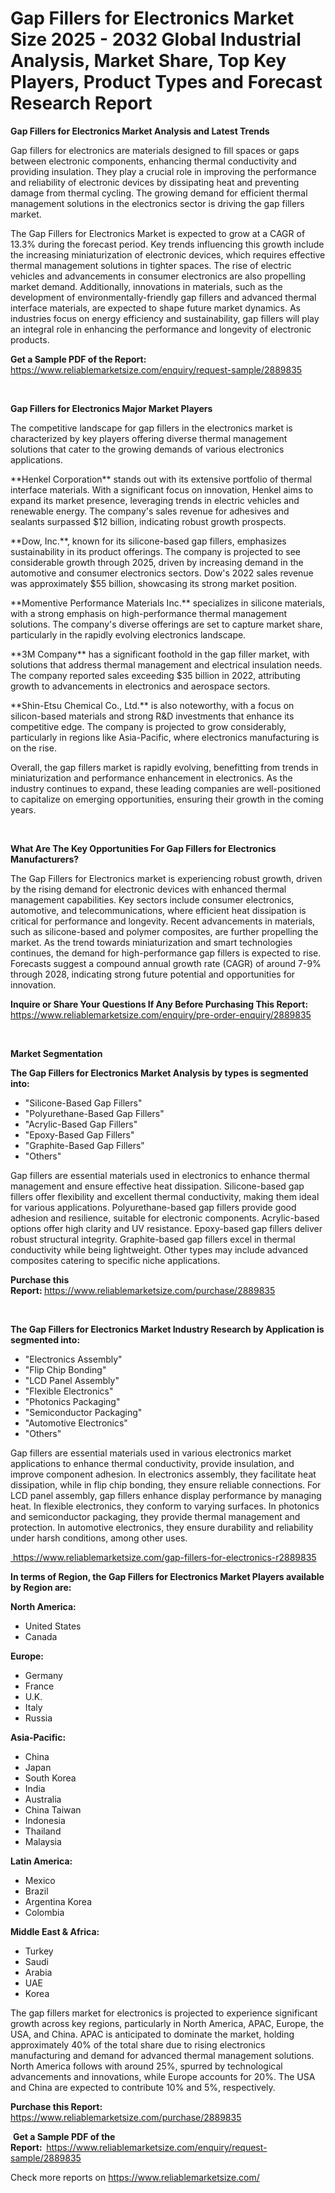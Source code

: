 <p><h1>Gap Fillers for Electronics Market Size 2025 - 2032 Global Industrial Analysis, Market Share, Top Key Players, Product Types and Forecast Research Report</h1></p><p><strong>Gap Fillers for Electronics Market Analysis and Latest Trends</strong></p>
<p><p>Gap fillers for electronics are materials designed to fill spaces or gaps between electronic components, enhancing thermal conductivity and providing insulation. They play a crucial role in improving the performance and reliability of electronic devices by dissipating heat and preventing damage from thermal cycling. The growing demand for efficient thermal management solutions in the electronics sector is driving the gap fillers market.</p><p>The Gap Fillers for Electronics Market is expected to grow at a CAGR of 13.3% during the forecast period. Key trends influencing this growth include the increasing miniaturization of electronic devices, which requires effective thermal management solutions in tighter spaces. The rise of electric vehicles and advancements in consumer electronics are also propelling market demand. Additionally, innovations in materials, such as the development of environmentally-friendly gap fillers and advanced thermal interface materials, are expected to shape future market dynamics. As industries focus on energy efficiency and sustainability, gap fillers will play an integral role in enhancing the performance and longevity of electronic products.</p></p>
<p><strong>Get a Sample PDF of the Report:&nbsp;</strong> <a href="https://www.reliablemarketsize.com/enquiry/request-sample/2889835?utm_campaign=3524&utm_medium=2&utm_source=Github&utm_content=ia&utm_term=14032025&utm_id=gap-fillers-for-electronics">https://www.reliablemarketsize.com/enquiry/request-sample/2889835</a></p>
<p>&nbsp;</p>
<p><strong>Gap Fillers for Electronics Major Market Players</strong></p>
<p><p>The competitive landscape for gap fillers in the electronics market is characterized by key players offering diverse thermal management solutions that cater to the growing demands of various electronics applications. </p><p>**Henkel Corporation** stands out with its extensive portfolio of thermal interface materials. With a significant focus on innovation, Henkel aims to expand its market presence, leveraging trends in electric vehicles and renewable energy. The company's sales revenue for adhesives and sealants surpassed $12 billion, indicating robust growth prospects.</p><p>**Dow, Inc.**, known for its silicone-based gap fillers, emphasizes sustainability in its product offerings. The company is projected to see considerable growth through 2025, driven by increasing demand in the automotive and consumer electronics sectors. Dow's 2022 sales revenue was approximately $55 billion, showcasing its strong market position.</p><p>**Momentive Performance Materials Inc.** specializes in silicone materials, with a strong emphasis on high-performance thermal management solutions. The company's diverse offerings are set to capture market share, particularly in the rapidly evolving electronics landscape. </p><p>**3M Company** has a significant foothold in the gap filler market, with solutions that address thermal management and electrical insulation needs. The company reported sales exceeding $35 billion in 2022, attributing growth to advancements in electronics and aerospace sectors.</p><p>**Shin-Etsu Chemical Co., Ltd.** is also noteworthy, with a focus on silicon-based materials and strong R&D investments that enhance its competitive edge. The company is projected to grow considerably, particularly in regions like Asia-Pacific, where electronics manufacturing is on the rise.</p><p>Overall, the gap fillers market is rapidly evolving, benefitting from trends in miniaturization and performance enhancement in electronics. As the industry continues to expand, these leading companies are well-positioned to capitalize on emerging opportunities, ensuring their growth in the coming years.</p></p>
<p>&nbsp;</p>
<p><strong>What Are The Key Opportunities For Gap Fillers for Electronics Manufacturers?</strong></p>
<p><p>The Gap Fillers for Electronics market is experiencing robust growth, driven by the rising demand for electronic devices with enhanced thermal management capabilities. Key sectors include consumer electronics, automotive, and telecommunications, where efficient heat dissipation is critical for performance and longevity. Recent advancements in materials, such as silicone-based and polymer composites, are further propelling the market. As the trend towards miniaturization and smart technologies continues, the demand for high-performance gap fillers is expected to rise. Forecasts suggest a compound annual growth rate (CAGR) of around 7-9% through 2028, indicating strong future potential and opportunities for innovation.</p></p>
<p><strong>Inquire or Share Your Questions If Any Before Purchasing This Report:</strong> <a href="https://www.reliablemarketsize.com/enquiry/pre-order-enquiry/2889835?utm_campaign=3524&utm_medium=2&utm_source=Github&utm_content=ia&utm_term=14032025&utm_id=gap-fillers-for-electronics">https://www.reliablemarketsize.com/enquiry/pre-order-enquiry/2889835</a></p>
<p>&nbsp;</p>
<p><strong>Market Segmentation</strong></p>
<p><strong>The Gap Fillers for Electronics Market Analysis by types is segmented into:</strong></p>
<p><ul><li>"Silicone-Based Gap Fillers"</li><li>"Polyurethane-Based Gap Fillers"</li><li>"Acrylic-Based Gap Fillers"</li><li>"Epoxy-Based Gap Fillers"</li><li>"Graphite-Based Gap Fillers"</li><li>"Others"</li></ul></p>
<p><p>Gap fillers are essential materials used in electronics to enhance thermal management and ensure effective heat dissipation. Silicone-based gap fillers offer flexibility and excellent thermal conductivity, making them ideal for various applications. Polyurethane-based gap fillers provide good adhesion and resilience, suitable for electronic components. Acrylic-based options offer high clarity and UV resistance. Epoxy-based gap fillers deliver robust structural integrity. Graphite-based gap fillers excel in thermal conductivity while being lightweight. Other types may include advanced composites catering to specific niche applications.</p></p>
<p><strong>Purchase this Report:&nbsp;</strong><a href="https://www.reliablemarketsize.com/purchase/2889835?utm_campaign=3524&utm_medium=2&utm_source=Github&utm_content=ia&utm_term=14032025&utm_id=gap-fillers-for-electronics">https://www.reliablemarketsize.com/purchase/2889835</a></p>
<p>&nbsp;</p>
<p><strong>The Gap Fillers for Electronics Market Industry Research by Application is segmented into:</strong></p>
<p><ul><li>"Electronics Assembly"</li><li>"Flip Chip Bonding"</li><li>"LCD Panel Assembly"</li><li>"Flexible Electronics"</li><li>"Photonics Packaging"</li><li>"Semiconductor Packaging"</li><li>"Automotive Electronics"</li><li>"Others"</li></ul></p>
<p><p>Gap fillers are essential materials used in various electronics market applications to enhance thermal conductivity, provide insulation, and improve component adhesion. In electronics assembly, they facilitate heat dissipation, while in flip chip bonding, they ensure reliable connections. For LCD panel assembly, gap fillers enhance display performance by managing heat. In flexible electronics, they conform to varying surfaces. In photonics and semiconductor packaging, they provide thermal management and protection. In automotive electronics, they ensure durability and reliability under harsh conditions, among other uses.</p></p>
<p><a href="https://www.reliablemarketsize.com/gap-fillers-for-electronics-r2889835?utm_campaign=3524&utm_medium=2&utm_source=Github&utm_content=ia&utm_term=14032025&utm_id=gap-fillers-for-electronics">&nbsp;https://www.reliablemarketsize.com/gap-fillers-for-electronics-r2889835</a></p>
<p><strong>In terms of Region, the Gap Fillers for Electronics Market Players available by Region are:</strong></p>
<p>
    <p> <strong> North America: </strong>
        <ul>
            <li>United States</li>
            <li>Canada</li>
        </ul>
        </p> 
    <p> <strong> Europe: </strong>
        <ul>
            <li>Germany</li>
            <li>France</li>
            <li>U.K.</li>
            <li>Italy</li>
            <li>Russia</li>
        </ul>
        </p> 
    <p> <strong> Asia-Pacific: </strong>
        <ul>
            <li>China</li>
            <li>Japan</li>
            <li>South Korea</li>
            <li>India</li>
            <li>Australia</li>
            <li>China Taiwan</li>
            <li>Indonesia</li>
            <li>Thailand</li>
            <li>Malaysia</li>
        </ul>
        </p> 
    <p> <strong> Latin America: </strong>
        <ul>
            <li>Mexico</li>
            <li>Brazil</li>
            <li>Argentina Korea</li>
            <li>Colombia</li>
        </ul>
        </p> 
    <p> <strong> Middle East & Africa: </strong>
        <ul>
            <li>Turkey</li>
            <li>Saudi</li>
            <li>Arabia</li>
            <li>UAE</li>
            <li>Korea</li>
        </ul>
    </p>
    </p>
<p><p>The gap fillers market for electronics is projected to experience significant growth across key regions, particularly in North America, APAC, Europe, the USA, and China. APAC is anticipated to dominate the market, holding approximately 40% of the total share due to rising electronics manufacturing and demand for advanced thermal management solutions. North America follows with around 25%, spurred by technological advancements and innovations, while Europe accounts for 20%. The USA and China are expected to contribute 10% and 5%, respectively.</p></p>
<p><strong>Purchase this Report: </strong><a href="https://www.reliablemarketsize.com/purchase/2889835?utm_campaign=3524&utm_medium=2&utm_source=Github&utm_content=ia&utm_term=14032025&utm_id=gap-fillers-for-electronics">https://www.reliablemarketsize.com/purchase/2889835</a></p>
<p>&nbsp;<strong>Get a Sample PDF of the Report:&nbsp;&nbsp;</strong><a href="https://www.reliablemarketsize.com/enquiry/request-sample/2889835?utm_campaign=3524&utm_medium=2&utm_source=Github&utm_content=ia&utm_term=14032025&utm_id=gap-fillers-for-electronics">https://www.reliablemarketsize.com/enquiry/request-sample/2889835</a></p>
<p><strong></strong></p>
<p>Check more reports on <a href="https://www.reliablemarketsize.com/?utm_campaign=3524&utm_medium=2&utm_source=Github&utm_content=ia&utm_term=14032025&utm_id=gap-fillers-for-electronics">https://www.reliablemarketsize.com/</a></p>